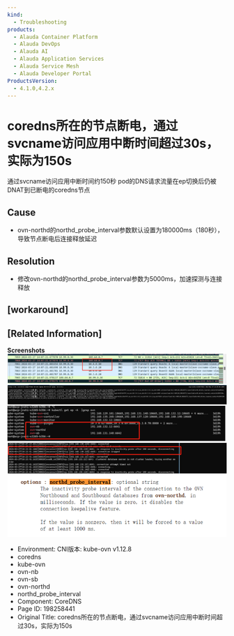 ```yaml
---
kind:
  - Troubleshooting
products:
  - Alauda Container Platform
  - Alauda DevOps
  - Alauda AI
  - Alauda Application Services
  - Alauda Service Mesh
  - Alauda Developer Portal
ProductsVersion:
  - 4.1.0,4.2.x
---
```

<!-- A type of document that involves encountering a fault, diagnosing it, performing root cause analysis, and providing solutions. -->

# coredns所在的节点断电，通过svcname访问应用中断时间超过30s，实际为150s

通过svcname访问应用中断时间约150秒 pod的DNS请求流量在ep切换后仍被DNAT到已断电的coredns节点

## Cause
- ovn-northd的northd_probe_interval参数默认设置为180000ms（180秒），导致节点断电后连接释放延迟

## Resolution
- 修改ovn-northd的northd_probe_interval参数为5000ms，加速探测与连接释放

## [workaround]

## [Related Information]
**Screenshots**
![](assets/corednssuo-zai-de-jie-dian-duan-dian-tong-guo-svcnamefang-wen-ying-yong-zhong-du/174705_image-2024-03-27-16-24-41-983_1.png)
![](assets/corednssuo-zai-de-jie-dian-duan-dian-tong-guo-svcnamefang-wen-ying-yong-zhong-du/174794_image-2024-03-28-13-13-32-906_1.png)
![](assets/corednssuo-zai-de-jie-dian-duan-dian-tong-guo-svcnamefang-wen-ying-yong-zhong-du/174702_image-2024-03-27-16-19-48-875_1.png)
![](assets/corednssuo-zai-de-jie-dian-duan-dian-tong-guo-svcnamefang-wen-ying-yong-zhong-du/image-2024-3-29_16-11-50.png)
![](assets/corednssuo-zai-de-jie-dian-duan-dian-tong-guo-svcnamefang-wen-ying-yong-zhong-du/image-2024-3-29_16-20-20.png)
- Environment: CNI版本: kube-ovn v1.12.8
- coredns
- kube-ovn
- ovn-nb
- ovn-sb
- ovn-northd
- northd_probe_interval
- Component: CoreDNS
- Page ID: 198258441
- Original Title: coredns所在的节点断电，通过svcname访问应用中断时间超过30s，实际为150s
